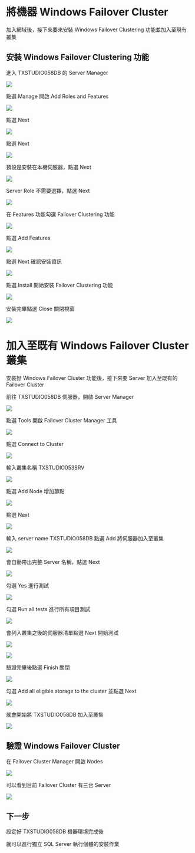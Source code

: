 
# 將機器 Windows Failover Cluster

加入網域後，接下來要來安裝 Windows Failover Clustering 功能並加入至現有叢集

## 安裝 Windows Failover Clustering 功能

進入 TXSTUDIO058DB 的 Server Manager

![](https://raw.githubusercontent.com/txstudio/2020-12th-ironman/master/images/22/screenshot-01.png)

點選 Manage 開啟 Add Roles and Features

![](https://raw.githubusercontent.com/txstudio/2020-12th-ironman/master/images/22/screenshot-02.png)

點選 Next

![](https://raw.githubusercontent.com/txstudio/2020-12th-ironman/master/images/22/screenshot-03.png)

點選 Next

![](https://raw.githubusercontent.com/txstudio/2020-12th-ironman/master/images/22/screenshot-04.png)

預設是安裝在本機伺服器，點選 Next

![](https://raw.githubusercontent.com/txstudio/2020-12th-ironman/master/images/22/screenshot-05.png)

Server Role 不需要選擇，點選 Next

![](https://raw.githubusercontent.com/txstudio/2020-12th-ironman/master/images/22/screenshot-06.png)

在 Features 功能勾選 Failover Clustering 功能

![](https://raw.githubusercontent.com/txstudio/2020-12th-ironman/master/images/22/screenshot-07.png)

點選 Add Features

![](https://raw.githubusercontent.com/txstudio/2020-12th-ironman/master/images/22/screenshot-08.png)

點選 Next 確認安裝資訊

![](https://raw.githubusercontent.com/txstudio/2020-12th-ironman/master/images/22/screenshot-09.png)

點選 Install 開始安裝 Failover Clustering 功能

![](https://raw.githubusercontent.com/txstudio/2020-12th-ironman/master/images/22/screenshot-10.png)

安裝完畢點選 Close 關閉視窗

![](https://raw.githubusercontent.com/txstudio/2020-12th-ironman/master/images/22/screenshot-11.png)

# 加入至既有 Windows Failover Cluster 叢集

安裝好 Windows Failover Cluster 功能後，接下來要 Server 加入至既有的 Failover Cluster

前往 TXSTUDIO058DB 伺服器，開啟 Server Manager

![](https://raw.githubusercontent.com/txstudio/2020-12th-ironman/master/images/22/screenshot-12.png)

點選 Tools 開啟 Failover Cluster Manager 工具

![](https://raw.githubusercontent.com/txstudio/2020-12th-ironman/master/images/22/screenshot-13.png)

點選 Connect to Cluster

![](https://raw.githubusercontent.com/txstudio/2020-12th-ironman/master/images/22/screenshot-14.png)

輸入叢集名稱 TXSTUDIO053SRV

![](https://raw.githubusercontent.com/txstudio/2020-12th-ironman/master/images/22/screenshot-15.png)

點選 Add Node 增加節點

![](https://raw.githubusercontent.com/txstudio/2020-12th-ironman/master/images/22/screenshot-16.png)

點選 Next

![](https://raw.githubusercontent.com/txstudio/2020-12th-ironman/master/images/22/screenshot-17.png)

輸入 server name TXSTUDIO058DB 點選 Add 將伺服器加入至叢集

![](https://raw.githubusercontent.com/txstudio/2020-12th-ironman/master/images/22/screenshot-18.png)

會自動帶出完整 Server 名稱，點選 Next 

![](https://raw.githubusercontent.com/txstudio/2020-12th-ironman/master/images/22/screenshot-19.png)

勾選 Yes 進行測試

![](https://raw.githubusercontent.com/txstudio/2020-12th-ironman/master/images/22/screenshot-20.png)

勾選 Run all tests 進行所有項目測試

![](https://raw.githubusercontent.com/txstudio/2020-12th-ironman/master/images/22/screenshot-21.png)

會列入叢集之後的伺服器清單點選 Next 開始測試

![](https://raw.githubusercontent.com/txstudio/2020-12th-ironman/master/images/22/screenshot-22.png)

![](https://raw.githubusercontent.com/txstudio/2020-12th-ironman/master/images/22/screenshot-23.png)

驗證完畢後點選 Finish 關閉

![](https://raw.githubusercontent.com/txstudio/2020-12th-ironman/master/images/22/screenshot-24.png)

勾選 Add all eligible storage to the cluster 並點選 Next

![](https://raw.githubusercontent.com/txstudio/2020-12th-ironman/master/images/22/screenshot-25.png)

就會開始將 TXSTUDIO058DB 加入至叢集

![](https://raw.githubusercontent.com/txstudio/2020-12th-ironman/master/images/22/screenshot-26.png)

## 驗證 Windows Failover Cluster

在 Failover Cluster Manager 開啟 Nodes

![](https://raw.githubusercontent.com/txstudio/2020-12th-ironman/master/images/22/screenshot-27.png)

可以看到目前 Failover Cluster 有三台 Server

![](https://raw.githubusercontent.com/txstudio/2020-12th-ironman/master/images/22/screenshot-28.png)

## 下一步

設定好 TXSTUDIO058DB 機器環境完成後

就可以進行獨立 SQL Server 執行個體的安裝作業